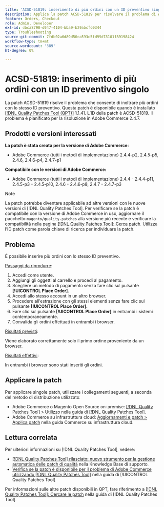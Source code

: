 ```yaml
---
title: 'ACSD-51819: inserimento di più ordini con un ID preventivo singolo'
description: Applica la patch ACSD-51819 per risolvere il problema di Adobe Commerce, in cui è possibile effettuare più ordini con lo stesso ID preventivo.
feature: Orders, Checkout
role: Admin, Developer
exl-id: dbca8790-d947-4104-bba9-b29abcfc0344
type: Troubleshooting
source-git-commit: 7fdb02a6d89d50ea593c5fd99d78101f89198424
workflow-type: tm+mt
source-wordcount: '389'
ht-degree: 0%

---
```


# ACSD-51819: inserimento di più ordini con un ID preventivo singolo

La patch ACSD-51819 risolve il problema che consente di inoltrare più ordini con lo stesso ID preventivo. Questa patch è disponibile quando è installato [[!DNL Quality Patches Tool (QPT)]](https://experienceleague.adobe.com/it/docs/commerce-operations/tools/quality-patches-tool/quality-patches-tool-to-self-serve-quality-patches) 1.1.41. L’ID della patch è ACSD-51819. Il problema è pianificato per la risoluzione in Adobe Commerce 2.4.7.

## Prodotti e versioni interessati

**La patch è stata creata per la versione di Adobe Commerce:**

* Adobe Commerce (tutti i metodi di implementazione) 2.4.4-p2, 2.4.5-p5, 2.4.6, 2.4.6-p4, 2.4.7-p1

**Compatibile con le versioni di Adobe Commerce:**

* Adobe Commerce (tutti i metodi di implementazione) 2.4.4 - 2.4.4-p11, 2.4.5-p3 - 2.4.5-p10, 2.4.6 - 2.4.6-p8, 2.4.7 - 2.4.7-p3

>[!NOTE]
>
>La patch potrebbe diventare applicabile ad altre versioni con le nuove versioni di [!DNL Quality Patches Tool]. Per verificare se la patch è compatibile con la versione di Adobe Commerce in uso, aggiornare il pacchetto `magento/quality-patches` alla versione più recente e verificare la compatibilità nella pagina [[!DNL Quality Patches Tool]: Cerca patch](https://experienceleague.adobe.com/tools/commerce-quality-patches/index.html?lang=it). Utilizza l’ID patch come parola chiave di ricerca per individuare la patch.

## Problema

È possibile inserire più ordini con lo stesso ID preventivo.

<u>Passaggi da riprodurre</u>:

1. Accedi come utente.
1. Aggiungi gli oggetti al carrello e procedi al pagamento.
1. Scegliere un metodo di pagamento senza fare clic sul pulsante **[!UICONTROL Place Order]**.
1. Accedi allo stesso account in un altro browser.
1. Procedere all&#39;estrazione con gli stessi elementi senza fare clic sul pulsante **[!UICONTROL Place Order]**.
1. Fare clic sul pulsante **[!UICONTROL Place Order]** in entrambi i sistemi contemporaneamente.
1. Convalida gli ordini effettuati in entrambi i browser.

<u>Risultati previsti</u>:

Viene elaborato correttamente solo il primo ordine proveniente da un browser.

<u>Risultati effettivi</u>:

In entrambi i browser sono stati inseriti gli ordini.

## Applicare la patch

Per applicare singole patch, utilizzare i collegamenti seguenti, a seconda del metodo di distribuzione utilizzato:

* Adobe Commerce o Magento Open Source on-premise: [[!DNL Quality Patches Tool] > Utilizzo](/help/tools/quality-patches-tool/usage.md) nella guida di [!DNL Quality Patches Tool].
* Adobe Commerce su infrastruttura cloud: [Aggiornamenti e patch > Applica patch](https://experienceleague.adobe.com/docs/commerce-cloud-service/user-guide/develop/upgrade/apply-patches.html?lang=it) nella guida Commerce su infrastruttura cloud.

## Lettura correlata

Per ulteriori informazioni su [!DNL Quality Patches Tool], vedere:

* [[!DNL Quality Patches Tool] rilasciato: nuovo strumento per la gestione automatica delle patch di qualità](https://experienceleague.adobe.com/it/docs/commerce-operations/tools/quality-patches-tool/quality-patches-tool-to-self-serve-quality-patches) nella Knowledge Base di supporto.
* [Verifica se la patch è disponibile per il problema di Adobe Commerce utilizzando  [!DNL Quality Patches Tool]](/help/tools/quality-patches-tool/patches-available-in-qpt/check-patch-for-magento-issue-with-magento-quality-patches.md) nella guida di [!UICONTROL Quality Patches Tool].


Per informazioni sulle altre patch disponibili in QPT, fare riferimento a [[!DNL Quality Patches Tool]: Cercare le patch](https://experienceleague.adobe.com/tools/commerce-quality-patches/index.html?lang=it) nella guida di [!DNL Quality Patches Tool].
